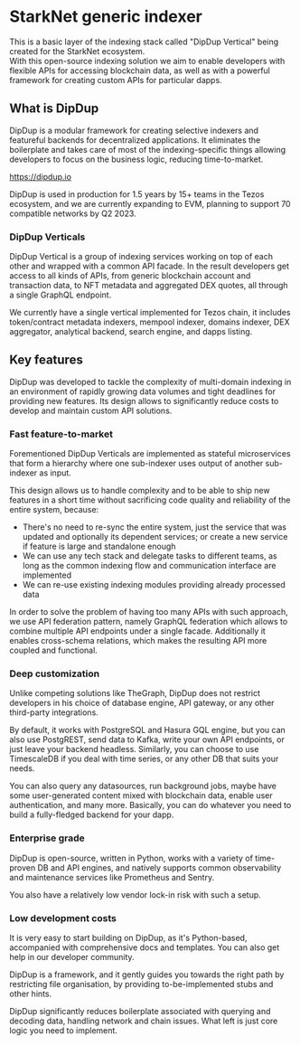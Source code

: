 # StarkNet generic indexer

This is a basic layer of the indexing stack called "DipDup Vertical" being created for the StarkNet ecosystem.  
With this open-source indexing solution we aim to enable developers with flexible APIs for accessing blockchain data, as well as with a powerful framework for creating custom APIs for particular dapps.

## What is DipDup

DipDup is a modular framework for creating selective indexers and featureful backends for decentralized applications. It eliminates the boilerplate and takes care of most of the indexing-specific things allowing developers to focus on the business logic, reducing time-to-market.

https://dipdup.io

DipDup is used in production for 1.5 years by 15+ teams in the Tezos ecosystem, and we are currently expanding to EVM, planning to support 70 compatible networks by Q2 2023.

### DipDup Verticals

DipDup Vertical is a group of indexing services working on top of each other and wrapped with a common API facade. In the result developers get access to all kinds of APIs, from generic blockchain account and transaction data, to NFT metadata and aggregated DEX quotes, all through a single GraphQL endpoint.

We currently have a single vertical implemented for Tezos chain, it includes token/contract metadata indexers, mempool indexer, domains indexer, DEX aggregator, analytical backend, search engine, and dapps listing.

## Key features

DipDup was developed to tackle the complexity of multi-domain indexing in an environment of rapidly growing data volumes and tight deadlines for providing new features. Its design allows to significantly reduce costs to develop and maintain custom API solutions.

### Fast feature-to-market

Forementioned DipDup Verticals are implemented as stateful microservices that form a hierarchy where one sub-indexer uses output of another sub-indexer as input.

This design allows us to handle complexity and to be able to ship new features in a short time without sacrificing code quality and reliability of the entire system, because:
- There's no need to re-sync the entire system, just the service that was updated and optionally its dependent services; or create a new service if feature is large and standalone enough
- We can use any tech stack and delegate tasks to different teams, as long as the common indexing flow and communication interface are implemented
- We can re-use existing indexing modules providing already processed data

In order to solve the problem of having too many APIs with such approach, we use API federation pattern, namely GraphQL federation which allows to combine multiple API endpoints under a single facade. Additionally it enables cross-schema relations, which makes the resulting API more coupled and functional.

### Deep customization

Unlike competing solutions like TheGraph, DipDup does not restrict developers in his choice of database engine, API gateway, or any other third-party integrations.

By default, it works with PostgreSQL and Hasura GQL engine, but you can also use PostgREST, send data to Kafka, write your own API endpoints, or just leave your backend headless. Similarly, you can choose to use TimescaleDB if you deal with time series, or any other DB that suits your needs.

You can also query any datasources, run background jobs, maybe have some user-generated content mixed with blockchain data, enable user authentication, and many more. Basically, you can do whatever you need to build a fully-fledged backend for your dapp.

### Enterprise grade

DipDup is open-source, written in Python, works with a variety of time-proven DB and API engines, and natively supports common observability and maintenance services like Prometheus and Sentry.

You also have a relatively low vendor lock-in risk with such a setup.

### Low development costs

It is very easy to start building on DipDup, as it's Python-based, accompanied with comprehensive docs and templates. You can also get help in our developer community.

DipDup is a framework, and it gently guides you towards the right path by restricting file organisation, by providing to-be-implemented stubs and other hints.

DipDup significantly reduces boilerplate associated with querying and decoding data, handling network and chain issues. What left is just core logic you need to implement.
